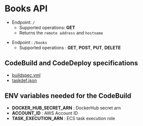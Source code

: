 # Books API

* Endpoint: `/`
  * Supported operations: **GET**
  * Returns the `remote address` and `hostname`
- Endpoint : `/books`
  - Supported operations : **GET**, **POST**, **PUT**, **DELETE**

## CodeBuild and CodeDeploy specifications
* [buildspec.yml](buildspec.yml)
* [taskdef.json](taskdef.json)

## ENV variables needed for the CodeBuild
* **DOCKER_HUB_SECRET_ARN** : DockerHub secret arn
* **ACCOUNT_ID** : AWS Account ID
* **TASK_EXECUTION_ARN** : ECS task execution role
